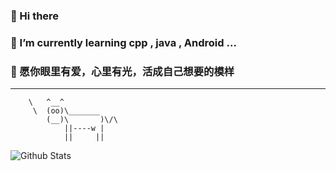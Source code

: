 ### 👋 Hi there
### 🌱 I’m currently learning cpp , java , Android ...
### 👋 愿你眼里有爱，心里有光，活成自己想要的模样
 -------------------------------

        \   ^__^
         \  (oo)\_______
            (__)\       )\/\
                ||----w |
                ||     ||

![Github Stats](https://github-readme-stats.vercel.app/api?username=axh2018&show_icons=true)



<!--
**axh2018/axh2018** is a ✨ _special_ ✨ repository because its `README.md` (this file) appears on your GitHub profile.

Here are some ideas to get you started:

- 🔭 I’m currently working on ...
- 🌱 I’m currently learning ...
- 👯 I’m looking to collaborate on ...
- 🤔 I’m looking for help with ...
- 💬 Ask me about ...
- 📫 How to reach me: ...
- 😄 Pronouns: ...
- ⚡ Fun fact: ...
-->
